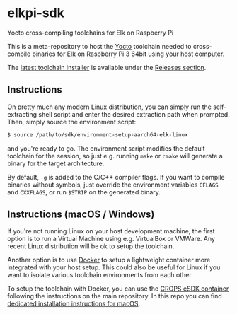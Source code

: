 # elkpi-sdk
Yocto cross-compiling toolchains for Elk on Raspberry Pi

This is a meta-repository to host the [Yocto](https://www.yoctoproject.org/) toolchain needed to cross-compile binaries for Elk on Raspberry Pi 3 64bit using your host computer.

The [latest toolchain installer](https://github.com/elk-audio/elkpi-sdk/releases/download/v0.1/elk-glibc-x86_64-elk-sika-image-dev-aarch64-raspberrypi3-64-toolchain-1.0.sh) is available under the [Releases section](https://github.com/elk-audio/elkpi-sdk/releases).

## Instructions

On pretty much any modern Linux distribution, you can simply run the self-extracting shell script and enter the desired extraction path when prompted. Then, simply source the environment script:

```bash
$ source /path/to/sdk/environment-setup-aarch64-elk-linux
```

and you're ready to go. The environment script modifies the default toolchain for the session, so just e.g. running `make` or `cmake` will generate a binary for the target architecture.

By default, `-g` is added to the C/C++ compiler flags. If you want to compile binaries without symbols, just override the environment variables `CFLAGS` and `CXXFLAGS`, or run `$STRIP` on the generated binary.

## Instructions (macOS / Windows)

If you're not running Linux on your host development machine, the first option is to run a Virtual Machine using e.g. VirtualBox or VMWare. Any recent Linux distribution will be ok to setup the toolchain.

Another option is to use [Docker](https://www.docker.com/) to setup a lightweight container more integrated with your host setup. This could also be useful for Linux if you want to isolate various toolchain environments from each other.

To setup the toolchain with Docker, you can use the [CROPS eSDK container](https://github.com/crops/extsdk-container) following the instructions on the main repository. In this repo you can find [dedicated installation instructions for macOS](running_docker_container_on_macos.md).

